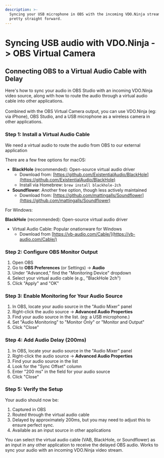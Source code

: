 ```yaml
---
description: >-
  Syncing your USB microphone in OBS with the incoming VDO.Ninja stream is
  pretty straight forward.
---
```


# Syncing USB audio with VDO.Ninja -> OBS Virtual Camera

## Connecting OBS to a Virtual Audio Cable with Delay

Here's how to sync your audio in OBS Studio with an incoming VDO.Ninja video source, along with how to route the audio through a virtual audio cable into other applications.\
\
Combined with the OBS Virtual Camera output, you can use VDO.Ninja (eg: via iPhone), OBS Studio, and a USB microphone as a wireless camera in other applications.

### Step 1: Install a Virtual Audio Cable

We need a virtual audio to route the audio from OBS to our external application

There are a few free options for macOS:

* **BlackHole** (recommended): Open-source virtual audio driver
  * Download from: [https://github.com/ExistentialAudio/BlackHole](https://github.com/ExistentialAudio/BlackHole)
  * Install via Homebrew: `brew install blackhole-2ch`
* **Soundflower**: Another free option, though less actively maintained
  * Download from: [https://github.com/mattingalls/Soundflower](https://github.com/mattingalls/Soundflower)

For Windows:

**BlackHole** (recommended): Open-source virtual audio driver

* Virtual Audio Cable: Popular onationware for Windows
  * Download from [https://vb-audio.com/Cable/](https://vb-audio.com/Cable/)

### Step 2: Configure OBS Monitor Output

1. Open OBS
2. Go to **OBS Preferences** (or Settings) → **Audio**
3. Under "Advanced," find the "Monitoring Device" dropdown
4. Select your virtual audio cable (e.g., "BlackHole 2ch")
5. Click "Apply" and "OK"

### Step 3: Enable Monitoring for Your Audio Source

1. In OBS, locate your audio source in the "Audio Mixer" panel
2. Right-click the audio source → **Advanced Audio Properties**
3. Find your audio source in the list. (eg: a USB microphone.)
4. Set "Audio Monitoring" to "Monitor Only" or "Monitor and Output"
5. Click "Close"

### Step 4: Add Audio Delay (200ms)

1. In OBS, locate your audio source in the "Audio Mixer" panel
2. Right-click the audio source → **Advanced Audio Properties**
3. Find your audio source in the list
4. Look for the "Sync Offset" column
5. Enter "200 ms" in the field for your audio source
6. Click "Close"

### Step 5: Verify the Setup

Your audio should now be:

1. Captured in OBS
2. Routed through the virtual audio cable
3. Delayed by approximately 200ms, but you may need to adjust this to ensure perfect sync.
4. Available as an input source in other applications

You can select the virtual audio cable (VAB, BlackHole, or Soundflower) as an input in any other application to receive the delayed OBS audio. Works to sync your audio with an incoming VDO.Ninja video stream.
